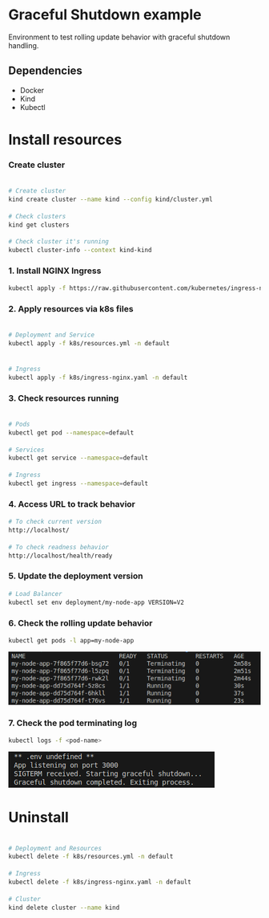 # Graceful Shutdown example
 Environment to test rolling update behavior with graceful shutdown handling.

## Dependencies

* Docker
* Kind
* Kubectl

# Install resources

### Create cluster

```bash

# Create cluster
kind create cluster --name kind --config kind/cluster.yml

# Check clusters
kind get clusters

# Check cluster it's running
kubectl cluster-info --context kind-kind

```

### 1. Install NGINX Ingress

```bash
kubectl apply -f https://raw.githubusercontent.com/kubernetes/ingress-nginx/main/deploy/static/provider/kind/deploy.yaml
```

### 2. Apply resources via k8s files

```bash

# Deployment and Service
kubectl apply -f k8s/resources.yml -n default


# Ingress
kubectl apply -f k8s/ingress-nginx.yaml -n default
```

### 3. Check resources running

```bash

# Pods
kubectl get pod --namespace=default

# Services
kubectl get service --namespace=default

# Ingress
kubectl get ingress --namespace=default

```

### 4. Access URL to track behavior

```bash
# To check current version
http://localhost/

# To check readness behavior
http://localhost/health/ready

```

### 5. Update the deployment version

```bash
# Load Balancer
kubectl set env deployment/my-node-app VERSION=V2
```

### 6. Check the rolling update behavior

```bash
kubectl get pods -l app=my-node-app
```

![](/images/pods.png)

### 7. Check the pod terminating log

```bash
kubectl logs -f <pod-name>
```

![](/images/log.png)

# Uninstall

```bash

# Deployment and Resources
kubectl delete -f k8s/resources.yml -n default

# Ingress
kubectl delete -f k8s/ingress-nginx.yaml -n default

# Cluster
kind delete cluster --name kind

```

